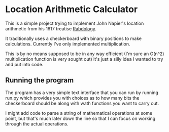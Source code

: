 # Location Arithmetic Calculator

This is a simple project trying to implement John Napier's location arithmetic from his 1617 treatise [Rabdology](https://en.wikipedia.org/wiki/Rabdology).

It traditionally uses a checkerboard with binary positions to make calculations. Currently I've only implemented multiplication.

This is by no means supposed to be in any way efficient (I'm sure an O(n^2) multiplication function is very sought out) it's just a silly idea I wanted to try and put into code.

## Running the program

The program has a very simple text interface that you can run by running run.py which provides you with choices as to how many bits the checkerboard should be along with wath functions you want to carry out. 

I might add code to parse a string of mathematical operations at some point, but that's much later down the line so that I can focus on working through the actual operations. 
